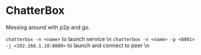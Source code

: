 # ChatterBox
Messing around with p2p and go.

`chatterbox -n <name>` to launch service \n
`chatterbox -n <name> -p <8001> -j <192.168.1.10:8000>` to launch and connect to peer \n
